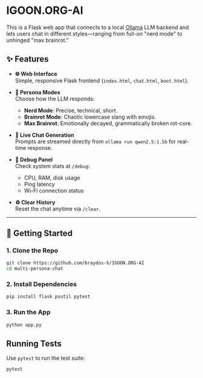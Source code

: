 # IGOON.ORG-AI

This is a Flask web app that connects to a local [Ollama](https://ollama.com) LLM backend and lets users chat in different styles—ranging from full-on "nerd mode" to unhinged "max brainrot."

## ✨ Features

- **🌐 Web Interface**  
  Simple, responsive Flask frontend (`index.html`, `chat.html`, `boot.html`).

- **🧠 Persona Modes**  
  Choose how the LLM responds:
  - **Nerd Mode**: Precise, technical, short.
  - **Brainrot Mode**: Chaotic lowercase slang with emojis.
  - **Max Brainrot**: Emotionally decayed, grammatically broken rot-core.

- **💬 Live Chat Generation**  
  Prompts are streamed directly from `ollama run qwen2.5:1.5b` for real-time response.

- **🧪 Debug Panel**  
  Check system stats at `/debug`:
  - CPU, RAM, disk usage
  - Ping latency
  - Wi-Fi connection status

- **♻️ Clear History**  
  Reset the chat anytime via `/clear`.

---

## 🚀 Getting Started

### 1. Clone the Repo

```bash
git clone https://github.com/braydos-h/IGOON.ORG-AI
cd multi-persona-chat
```

### 2. Install Dependencies

```bash
pip install flask psutil pytest
```

### 3. Run the App

```bash
python app.py
```

## Running Tests

Use `pytest` to run the test suite:

```bash
pytest
```
